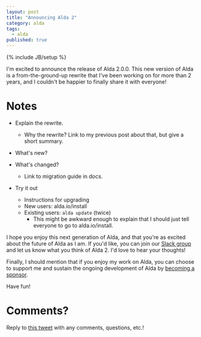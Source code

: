 ```yaml
---
layout: post
title: "Announcing Alda 2"
category: alda
tags:
  - alda
published: true
---
```


{% include JB/setup %}

I'm excited to announce the release of Alda 2.0.0. This new version of Alda is a
from-the-ground-up rewrite that I've been working on for more than 2 years, and
I couldn't be happier to finally share it with everyone!

# Notes

* Explain the rewrite.
  * Why the rewrite? Link to my previous post about that, but give a short
    summary.

* What's new?

* What's changed?
  * Link to migration guide in docs.

* Try it out
  * Instructions for upgrading
  * New users: alda.io/install
  * Existing users: `alda update` (twice)
    * This might be awkward enough to explain that I should just tell everyone
      to go to alda.io/install.

I hope you enjoy this next generation of Alda, and that you're as excited about
the future of Alda as I am. If you'd like, you can join our [Slack
group][alda-slack] and let us know what you think of Alda 2. I'd love to hear
your thoughts!

Finally, I should mention that if you enjoy my work on Alda, you can choose to
support me and sustain the ongoing development of Alda by [becoming a
sponsor][gh-sponsor].

Have fun!

# Comments?

Reply to [this tweet][tweet] with any comments, questions, etc.!

[tweet]: https://twitter.com/dave_yarwood/status/FIXME

[alda-slack]: https://slack.alda.io
[gh-sponsor]: https://github.com/sponsors/daveyarwood
